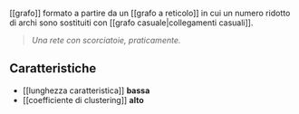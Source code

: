 [[grafo]] formato a partire da un [[grafo a reticolo]] in cui un numero ridotto di archi sono sostituiti con [[grafo casuale|collegamenti casuali]].

> *Una rete con scorciatoie, praticamente.*

## Caratteristiche

- [[lunghezza caratteristica]] **bassa**
- [[coefficiente di clustering]] **alto**
